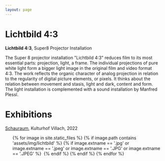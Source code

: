 ```yaml
---
layout: page
---
```


# Lichtbild 4:3

<strong><b>Lichtbild 4:3</b></strong>, Super8 Projector Installation

The Super 8 projector installation "Lichtbild 4:3" reduces film to its most essential parts: projection, light, a frame. The individual projections of pure white light form a bigger light image in the original film and video format 4:3. The work reflects the organic character of analog projection in relation to the regularity of digital picture elements, or pixels. It thinks about the relation between movement and stasis, light and dark, content and form. The light installation is complemented with a sound installation by Manfred Plessl.

# Exhibitions

<a href="https://kulturhofvillach.at/events/2022/2022-11-26_vernissage_maicherplessl/" rel="noopener noreferrer" target="_blank">Schauraum</a>, Kulturhof Villach, 2022<br>


<ul>
{% for image in site.static_files %}
    {% if image.path contains 'assets/img/lichtbild' %}
    {% if image.extname == '.jpg' or image.extname == '.jpeg' or image.extname == '.JPG' or image.extname == '.JPEG' %}
<a class="img" href="{{ image.path }}"><img title="" src="{{ image.path }}"/></a>
    {% endif %}
    {% endif %}
{% endfor %}
</ul>